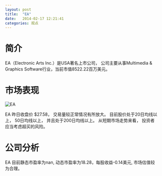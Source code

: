 ```yaml
---
layout: post
title:  "EA"
date:   2014-02-17 12:21:41
categories: 观点
---
```


# 简介
EA（Electronic Arts Inc.）是USA著名上市公司，
公司主要从事Multimedia & Graphics Software行业，当前市值8522.22百万美元。

# 市场表现

![EA](http://finviz.com/chart.ashx?t=EA&ty=c&ta=1&p=d&s=l)

EA 昨日收盘价 $27.58，
交易量较正常情况有所放大。
目前股价处于20日均线以上，
50日均线以上，
并且处于200日均线以上。
从短期市场走势来看，
投资者应当考虑超买的风险。

# 公司分析
EA 目前静态市盈率为nan, 动态市盈率为18.28，每股收益-0.14美元,
市场估值较为合理。
